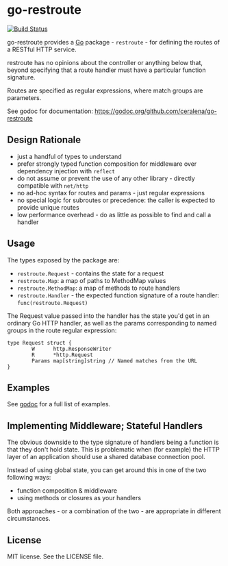 # go-restroute

[![Build Status](https://travis-ci.org/ceralena/go-restroute.svg?branch=master)](https://travis-ci.org/ceralena/go-restroute)

go-restroute provides a [Go](https://golang.org) package - `restroute` - for
defining the routes of a RESTful HTTP service.

restroute has no opinions about the controller or anything below that, beyond
specifying that a route handler must have a particular function signature.

Routes are specified as regular expressions, where match groups are parameters.

See godoc for documentation: https://godoc.org/github.com/ceralena/go-restroute

## Design Rationale

* just a handful of types to understand
* prefer strongly typed function composition for middleware over dependency injection with `reflect`
* do not assume or prevent the use of any other library - directly compatible with `net/http`
* no ad-hoc syntax for routes and params - just regular expressions
* no special logic for subroutes or precedence: the caller is expected to
	provide unique routes
* low performance overhead - do as little as possible to find and call a handler

## Usage

The types exposed by the package are:

* `restroute.Request` - contains the state for a request
* `restroute.Map`: a map of paths to MethodMap values
* `restroute.MethodMap`: a map of methods to route handlers
* `restroute.Handler` - the expected function signature of a
	route handler: `func(restroute.Request)`

The Request value passed into the handler has the state you'd get in an ordinary
Go HTTP handler, as well as the params corresponding to named groups in the
route regular expression:

	type Request struct {
			W      http.ResponseWriter
			R      *http.Request
			Params map[string]string // Named matches from the URL
	}

## Examples

See [godoc](https://godoc.org/github.com/ceralena/go-restroute) for a full list of examples.


## Implementing Middleware; Stateful Handlers

The obvious downside to the type signature of handlers being a function is
that they don't hold state. This is problematic when (for example) the HTTP
layer of an application should use a shared database connection pool.

Instead of using global state, you can get around this in one of the two following ways:

* function composition & middleware
* using methods or closures as your handlers

Both approaches - or a combination of the two - are appropriate in different circumstances.

## License

MIT license. See the LICENSE file.
